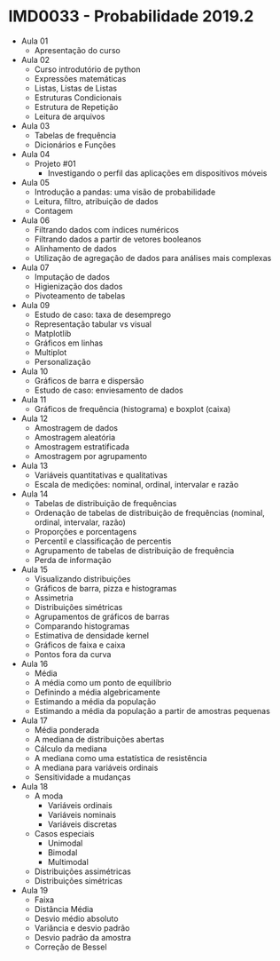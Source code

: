 # IMD0033 - Probabilidade 2019.2

- Aula 01
	- Apresentação do curso
- Aula 02
	- Curso introdutório de python
	- Expressões matemáticas
	- Listas, Listas de Listas
	- Estruturas Condicionais
	- Estrutura de Repetição
	- Leitura de arquivos
- Aula 03
	- Tabelas de frequência
	- Dicionários e Funções
- Aula 04
	- Projeto #01
		- Investigando o perfil das aplicações em dispositivos móveis
- Aula 05
	- Introdução a pandas: uma visão de probabilidade
	- Leitura, filtro, atribuição de dados
	- Contagem
- Aula 06
	- Filtrando dados com índices numéricos
	- Filtrando dados a partir de vetores booleanos
	- Alinhamento de dados
	- Utilização de agregação de dados para análises mais complexas
- Aula 07
	- Imputação de dados
	- Higienização dos dados
	- Pivoteamento de tabelas
- Aula 09
	- Estudo de caso: taxa de desemprego
	- Representação tabular vs visual
	- Matplotlib
	- Gráficos em linhas
	- Multiplot
	- Personalização 
- Aula 10
	- Gráficos de barra e dispersão
	- Estudo de caso: enviesamento de dados
- Aula 11
	- Gráficos de frequência (histograma) e boxplot (caixa)
- Aula 12
	- Amostragem de dados
	- Amostragem aleatória
	- Amostragem estratificada
	- Amostragem por agrupamento
- Aula 13
	- Variáveis quantitativas e qualitativas
	- Escala de medições: nominal, ordinal, intervalar e razão
- Aula 14
	- Tabelas de distribuição de frequências
	- Ordenação de tabelas de distribuição de frequências (nominal, ordinal, intervalar, razão)
	- Proporções e porcentagens
	- Percentil e classificação de percentis
	- Agrupamento de tabelas de distribuição de frequência
	- Perda de informação
- Aula 15
	- Visualizando distribuições
	- Gráficos de barra, pizza e histogramas
	- Assimetria
	- Distribuições simétricas
	- Agrupamentos de gráficos de barras
	- Comparando histogramas
	- Estimativa de densidade kernel
	- Gráficos de faixa e caixa
	- Pontos fora da curva
- Aula 16
	- Média
	- A média como um ponto de equilíbrio
	- Definindo a média algebricamente
	- Estimando a média da população
	- Estimando a média da população a partir de amostras pequenas
- Aula 17
	- Média ponderada
	- A mediana de distribuições abertas
	- Cálculo da mediana
	- A mediana como uma estatística de resistência
	- A mediana para variáveis ordinais
	- Sensitividade a mudanças
- Aula 18
	- A moda
		- Variáveis ordinais
		- Variáveis nominais
		- Variáveis discretas
	- Casos especiais
		- Unimodal
		- Bimodal
		- Multimodal
	- Distribuições assimétricas
	- Distribuições simétricas
- Aula 19
	- Faixa
	- Distância Média
	- Desvio médio absoluto
	- Variância e desvio padrão
	- Desvio padrão da amostra
	- Correção de Bessel

	



